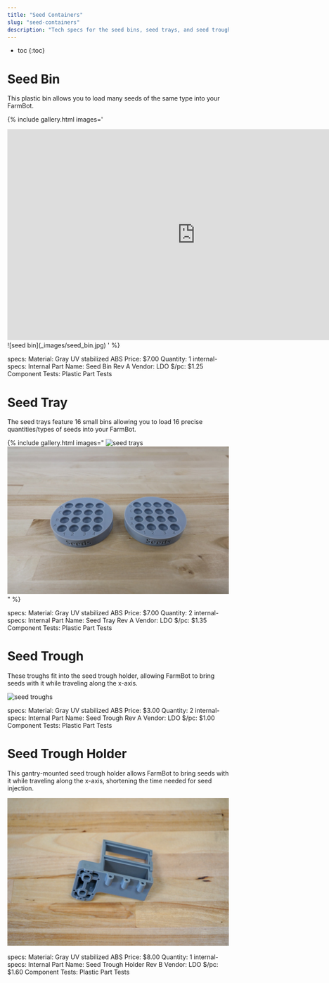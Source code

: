 ```yaml
---
title: "Seed Containers"
slug: "seed-containers"
description: "Tech specs for the seed bins, seed trays, and seed troughs in FarmBot Genesis. Visit [our shop](http://shop.farm.bot) to purchase parts."
---
```


* toc
{:toc}


# Seed Bin

This plastic bin allows you to load many seeds of the same type into your FarmBot.

{% include gallery.html images='
<iframe width="854" height="480" src="https://www.youtube.com/embed/guJK9498ZA4" frameborder="0" allow="accelerometer; autoplay; clipboard-write; encrypted-media; gyroscope; picture-in-picture" allowfullscreen></iframe>
![seed bin](_images/seed_bin.jpg)
' %}

specs:
  Material: Gray UV stabilized ABS
  Price: $7.00
  Quantity: 1
internal-specs:
  Internal Part Name: Seed Bin Rev A
  Vendor: LDO
  $/pc: $1.25
  Component Tests: Plastic Part Tests

# Seed Tray

The seed trays feature 16 small bins allowing you to load 16 precise quantities/types of seeds into your FarmBot.

{% include gallery.html images="
![seed trays](_images/seed_trays.jpg)
![seed tray](_images/seed_tray.jpg)
" %}

specs:
  Material: Gray UV stabilized ABS
  Price: $7.00
  Quantity: 2
internal-specs:
  Internal Part Name: Seed Tray Rev A
  Vendor: LDO
  $/pc: $1.35
  Component Tests: Plastic Part Tests

# Seed Trough

These troughs fit into the seed trough holder, allowing FarmBot to bring seeds with it while traveling along the x-axis.

![seed troughs](_images/seed_troughs.jpeg)

specs:
  Material: Gray UV stabilized ABS
  Price: $3.00
  Quantity: 2
internal-specs:
  Internal Part Name: Seed Trough Rev A
  Vendor: LDO
  $/pc: $1.00
  Component Tests: Plastic Part Tests

# Seed Trough Holder

This gantry-mounted seed trough holder allows FarmBot to bring seeds with it while traveling along the x-axis, shortening the time needed for seed injection.

![seed trough holder](_images/seed_trough_holder.jpeg)

specs:
  Material: Gray UV stabilized ABS
  Price: $8.00
  Quantity: 1
internal-specs:
  Internal Part Name: Seed Trough Holder Rev B
  Vendor: LDO
  $/pc: $1.60
  Component Tests: Plastic Part Tests
